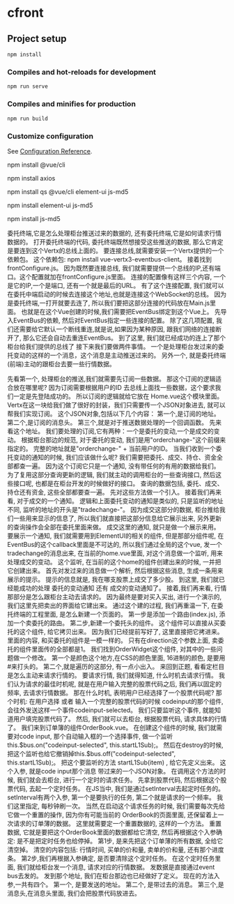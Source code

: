 # cfront

## Project setup
```
npm install
```

### Compiles and hot-reloads for development
```
npm run serve
```

### Compiles and minifies for production
```
npm run build
```

### Customize configuration
See [Configuration Reference](https://cli.vuejs.org/config/).


npm install @vue/cli

npm install axios 

npm install qs @vue/cli element-ui js-md5

npm install element-ui js-md5

npm install js-md5




委托终端,它是怎么处理柜台推送过来的数据的, 还有委托终端,它是如何请求行情数据的。
打开委托终端的代码,
委托终端既然想接受这些推送的数据, 那么它肯定是要连到这个Vertx的总线上面的。
要连接总线,就需要安装一个Vertx提供的一个依赖包。
这个依赖包: npm install vue-vertx3-eventbus-client。
接着找到frontConfigure.js。
因为既然要连接总线, 我们就需要提供一个总线的IP,还有端口。这个配置就加在frontConfigure.js里面。
连接的配置像有这样三个内容, 一个是它的IP,一个是端口, 还有一个就是最后的URL。
有了这个连接配置, 我们就可以在委托中端启动的时候去连接这个地址,也就是连接这个WebSocket的总线。
因为是委托终端,一打开就要去连了, 所以我们要把这部分连接的代码放在Main.js里面。
也就是在这个Vue创建的时候,我们需要把EventBus绑定到这个Vue上。
先导入EventBus的依赖, 然后对EventBus指定一些连接的配置。
除了这几项配置, 我们还需要给它默认一个断线重连,就是说,如果因为某种原因, 跟我们网络的连接断开了, 那么它还会自动去重连EventBus。
到了这里, 我们就已经成功的连上了那个柜台给我们提供的总线了
接下来我们要做两件事情。 
一个是处理柜台发过来的委托变动的这样的一个消息，这个消息是主动推送过来的。
另外一个, 就是委托终端(前端)主动的跟柜台去要一些行情数据。

先看第一个,
处理柜台的推送,我们就需要先订阅一些数据。
那这个订阅的逻辑适合放在哪里呢?
因为订阅需要根据用户的ID
去总线上面找一些数据，这个要求我们一定是先登陆成功的。
所以订阅的逻辑就给它放在 Home.vue这个模块里面。
Vertx在这一块给我们做了很好的封装，我们只需要传一个JSON对象进去, 就可以帮我们实现订阅。
这个JSON对象,包括以下几个内容：
第一个,是订阅的地址。
第二个,是订阅的消息头。
第三个,就是对于推送数据处理的一个回调函数。
先来看这个地址。
我们要处理的订阅,它有两种：一个是委托的变动,一个是成交的变动。
根据柜台那边的规范, 对于委托的变动, 我们是用"orderchange-"这个前缀来指定的。
完整的地址就是"orderchange-" + 当前用户的ID。
当我们收到一个委托变动的通知的时候, 我们应该做什么呢?
我们需要把委托、成交、持仓、资金全部都查一遍。
因为这个订阅它只是一个通知, 没有带任何的有用的数据给我们。
为了复用这部分查询更新的逻辑, 我们就主动的调用柜台的一些查询接口,
然后这些接口呢, 也都是在柜台开发的时候做好的接口。
查询的数据包括, 委托、成交、持仓还有资金, 这些全部都要查一遍。
先对这些方法做一个引入。
接着我们再来看, 对于成交的一个通知。
逻辑和上面委托变动的通知是类似的, 只是监听的地址不同,
监听的地址的开头是"tradechange-"。
因为成交这部分的数据,
柜台推给我们一些用来显示的信息了, 所以我们就直接把这部分信息给它展示出来,
另外更新的查询操作会全部在委托里面来做。
成交这里的通知, 就只是做一个展示来用。
要展示一个通知, 我们就需要用到ElementUI的相关的组件,
但是那部分组件呢, 在EventBus的这个callback里面是不可达的,
所以我们通过全局的这个vue, 发一个tradechange的消息出来,
在当前的home.vue里面, 对这个消息做一个监听, 用来处理成交的变动。
这个监听, 在当前的这个home的组件创建出来的时候, 一并把它创建出来。
首先对发过来的消息做一个解析, 然后根据这些消息, 生成一条用来展示的提示。
提示的信息就是, 我在哪支股票上成交了多少股。
到这里, 我们就已经能成功的处理 委托的变动通知 还有 成交的变动通知了。
接着,我们再来看,
行情那部分是怎么跟柜台主动去请求的。
因为最终是要对买入买出, 进行一个演示的,
我们这里先把卖出的界面给它建出来。
通过这个建的过程, 我们再重温一下, 在委托终端的工程里面, 是怎么新建一个页面的。
第一步是添加一个路由(index.js), 添加一个卖委托的路由。
第二步,新建一个委托头的组件。 这个组件可以直接从买委托的这个组件,
给它拷贝出来。 因为我们已经提前写好了, 这里直接把它拷进来。
里面的内容, 和买委托的组件是一模一样的。
只有在direction这个参数上面, 卖委托的组件里面传的全部都是1。
我们找到OrderWidget这个组件,
对其中的一些问题做一个修改。
第一个是颜色这个地方,在CSS的颜色里面, 16进制的颜色, 是要用#来打头的。
第二个,就是遍历的这部分, 有一点小出入。
来回到正题, 看看定栏目是怎么主动来请求行情的。
要请求行情, 我们就得知道, 什么时机去请求行情。
我们认为请求的最佳时机呢, 就是在用户输入完整的股票代码之后,
我们再以固定的频率, 去请求行情数据。
那在什么时机, 表明用户已经选择了一个股票代码呢?
那个时机: 在用户选择 或者 输入一个完整的股票代码的时候
codeinput的那个组件, 会往外发送这样一个事件codeinput-selected。
我们只要监听这个事件, 就能知道用户填完股票代码了。
然后, 我们就可以去柜台, 根据股票代码, 请求具体的行情了。
我们来到订单簿的组件OrderBook.vue。
在创建这个组件的时候, 
我们就需要对code input, 那个自动输入框的一个选择事件,
做一个监听this.$bus.on("codeinput-selected", this.startL1Sub);。
然后在destroy的时候, 把这个监听也给它撤销掉this.$bus.off("codeinput-selected", this.startL1Sub);。
把这个要监听的方法 startL1Sub(item) ,
给它先定义出来。 这个入参, 就是code input那个消息 带过来的一个JSON对象。 
在调用这个方法的时候, 我们就会去柜台,
进行一个定时的请求任务。
先拿到股票代码, 然后根据这个股票代码, 去起一个定时任务。
在JS当中, 我们是通过setInterval去起定时任务的。 
setInterval有两个入参,
第一个是要执行的任务,
第二个就是请求的一个频率。
我们这里指定, 每秒钟刷一次。
当然,在启动这个请求任务的时候, 我们需要每次先给它做一个重置的操作,
因为你有可能当前的 OrderBook的页面里面, 还保留着上一次请求的订单薄的数据。
这里就需要定一个重置数据的, 这样的一个方法。 
重置数据, 它就是要把这个OrderBook里面的数据都给它清空,
然后再根据这个入参确定: 是不是把定时任务也给停掉。
第1步, 是来先把这个订单薄的所有数据, 全给它清空掉。
清空的内容包括: 行情时间, 买单的价和量, 卖单的价和量, 还有那个进度条。
第2步,我们再根据入参确定, 是否要清除这个定时任务。
在这个定时任务里面, 我们就给柜台发一个消息, 请求对应的行情数据。
发数据是直接通过event bus去发的。
发到那个地址, 我们在柜台那边也已经做好了定义。
现在的方法入参,一共有四个。
第一个, 是要发送的地址。
第二个, 是带过去的消息。
第三个,是消息头,在消息头里面,
我们会把股票代码放进去。
